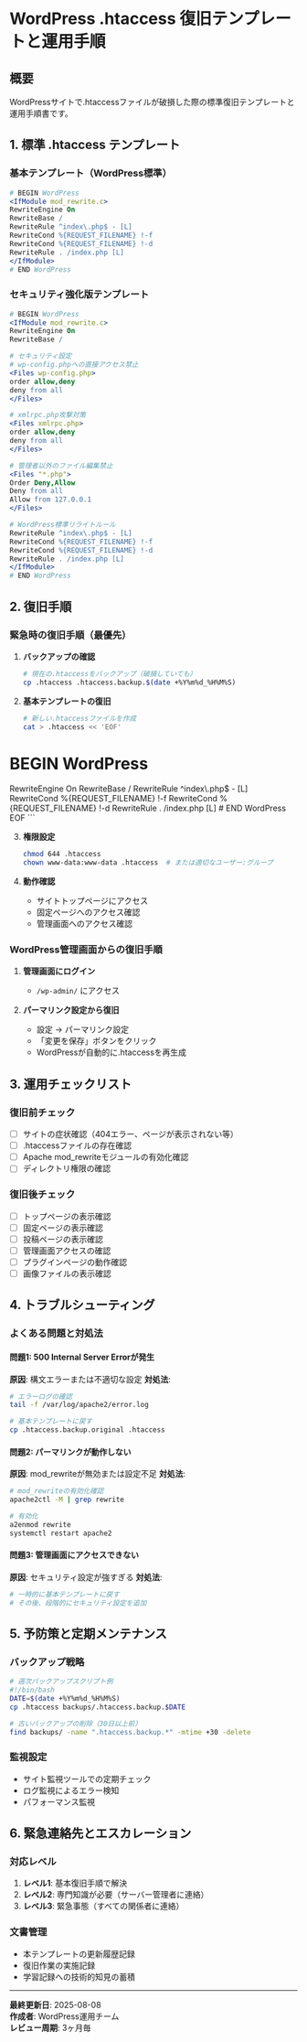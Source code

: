 # WordPress .htaccess 復旧テンプレートと運用手順

## 概要
WordPressサイトで.htaccessファイルが破損した際の標準復旧テンプレートと運用手順書です。

## 1. 標準 .htaccess テンプレート

### 基本テンプレート（WordPress標準）
```apache
# BEGIN WordPress
<IfModule mod_rewrite.c>
RewriteEngine On
RewriteBase /
RewriteRule ^index\.php$ - [L]
RewriteCond %{REQUEST_FILENAME} !-f
RewriteCond %{REQUEST_FILENAME} !-d
RewriteRule . /index.php [L]
</IfModule>
# END WordPress
```

### セキュリティ強化版テンプレート
```apache
# BEGIN WordPress
<IfModule mod_rewrite.c>
RewriteEngine On
RewriteBase /

# セキュリティ設定
# wp-config.phpへの直接アクセス禁止
<Files wp-config.php>
order allow,deny
deny from all
</Files>

# xmlrpc.php攻撃対策
<Files xmlrpc.php>
order allow,deny
deny from all
</Files>

# 管理者以外のファイル編集禁止
<Files "*.php">
Order Deny,Allow
Deny from all
Allow from 127.0.0.1
</Files>

# WordPress標準リライトルール
RewriteRule ^index\.php$ - [L]
RewriteCond %{REQUEST_FILENAME} !-f
RewriteCond %{REQUEST_FILENAME} !-d
RewriteRule . /index.php [L]
</IfModule>
# END WordPress
```

## 2. 復旧手順

### 緊急時の復旧手順（最優先）

1. **バックアップの確認**
   ```bash
   # 現在の.htaccessをバックアップ（破損していても）
   cp .htaccess .htaccess.backup.$(date +%Y%m%d_%H%M%S)
   ```

2. **基本テンプレートの復旧**
   ```bash
   # 新しい.htaccessファイルを作成
   cat > .htaccess << 'EOF'
# BEGIN WordPress
<IfModule mod_rewrite.c>
RewriteEngine On
RewriteBase /
RewriteRule ^index\.php$ - [L]
RewriteCond %{REQUEST_FILENAME} !-f
RewriteCond %{REQUEST_FILENAME} !-d
RewriteRule . /index.php [L]
</IfModule>
# END WordPress
EOF
   ```

3. **権限設定**
   ```bash
   chmod 644 .htaccess
   chown www-data:www-data .htaccess  # または適切なユーザー:グループ
   ```

4. **動作確認**
   - サイトトップページにアクセス
   - 固定ページへのアクセス確認
   - 管理画面へのアクセス確認

### WordPress管理画面からの復旧手順

1. **管理画面にログイン**
   - `/wp-admin/` にアクセス

2. **パーマリンク設定から復旧**
   - 設定 → パーマリンク設定
   - 「変更を保存」ボタンをクリック
   - WordPressが自動的に.htaccessを再生成

## 3. 運用チェックリスト

### 復旧前チェック
- [ ] サイトの症状確認（404エラー、ページが表示されない等）
- [ ] .htaccessファイルの存在確認
- [ ] Apache mod_rewriteモジュールの有効化確認
- [ ] ディレクトリ権限の確認

### 復旧後チェック
- [ ] トップページの表示確認
- [ ] 固定ページの表示確認
- [ ] 投稿ページの表示確認
- [ ] 管理画面アクセスの確認
- [ ] プラグインページの動作確認
- [ ] 画像ファイルの表示確認

## 4. トラブルシューティング

### よくある問題と対処法

#### 問題1: 500 Internal Server Errorが発生
**原因**: 構文エラーまたは不適切な設定
**対処法**:
```bash
# エラーログの確認
tail -f /var/log/apache2/error.log

# 基本テンプレートに戻す
cp .htaccess.backup.original .htaccess
```

#### 問題2: パーマリンクが動作しない
**原因**: mod_rewriteが無効または設定不足
**対処法**:
```bash
# mod_rewriteの有効化確認
apache2ctl -M | grep rewrite

# 有効化
a2enmod rewrite
systemctl restart apache2
```

#### 問題3: 管理画面にアクセスできない
**原因**: セキュリティ設定が強すぎる
**対処法**:
```bash
# 一時的に基本テンプレートに戻す
# その後、段階的にセキュリティ設定を追加
```

## 5. 予防策と定期メンテナンス

### バックアップ戦略
```bash
# 週次バックアップスクリプト例
#!/bin/bash
DATE=$(date +%Y%m%d_%H%M%S)
cp .htaccess backups/.htaccess.backup.$DATE

# 古いバックアップの削除（30日以上前）
find backups/ -name ".htaccess.backup.*" -mtime +30 -delete
```

### 監視設定
- サイト監視ツールでの定期チェック
- ログ監視によるエラー検知
- パフォーマンス監視

## 6. 緊急連絡先とエスカレーション

### 対応レベル
1. **レベル1**: 基本復旧手順で解決
2. **レベル2**: 専門知識が必要（サーバー管理者に連絡）
3. **レベル3**: 緊急事態（すべての関係者に連絡）

### 文書管理
- 本テンプレートの更新履歴記録
- 復旧作業の実施記録
- 学習記録への技術的知見の蓄積

---

**最終更新日**: 2025-08-08  
**作成者**: WordPress運用チーム  
**レビュー周期**: 3ヶ月毎